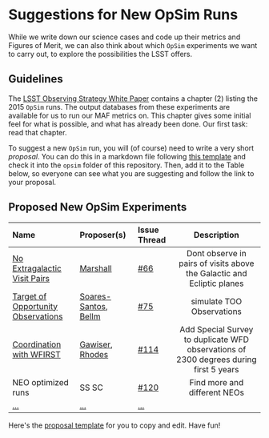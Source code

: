 # Suggestions for New OpSim Runs

While we write down our science cases and code up their metrics and
Figures of Merit, we can also think about which `OpSim` experiments
we want to carry out, to explore the possibilities the LSST offers.

## Guidelines

The [LSST Observing Strategy White Paper](https://github.com/LSSTScienceCollaborations/ObservingStrategy/raw/master/whitepaper/LSST_Observing_Strategy_White_Paper.pdf) contains a chapter (2) listing the 2015 `OpSim` runs. The output databases from these
experiments are available for us to run our MAF metrics on. This chapter gives some initial feel for what is possible, and what has already been done. Our first task: read that chapter.

To suggest a new `OpSim` run, you will (of course) need to write a very short *proposal*. You can do this in a markdown file following [this template](https://github.com/LSSTScienceCollaborations/ObservingStrategy/blob/master/opsim/Proposal_Template.md) and check it into the `opsim` folder of this repository. Then, add it to the Table below, so everyone can see what you are suggesting and follow the link to your proposal.

## Proposed New OpSim Experiments

 **Name**              | **Proposer(s)**       | **Issue Thread**| **Description**
:----------------------|:----------------------|:----------------|:----------------:
 [No Extragalactic Visit Pairs](https://github.com/LSSTScienceCollaborations/ObservingStrategy/blob/master/opsim/Proposal_NoExtragalacticVisitPairs.md) | [Marshall](https://github.com/drphilmarshall) | [#66](https://github.com/LSSTScienceCollaborations/ObservingStrategy/issues/66) | Dont observe in pairs of visits above the Galactic and Ecliptic planes
 [Target of Opportunity Observations](https://github.com/LSSTScienceCollaborations/ObservingStrategy/blob/master/opsim/Proposal_TOOObservations.md) | [Soares-Santos](https://github.com/soares-santos), [Bellm](https://github.com/soares-santos) | [#75](https://github.com/LSSTScienceCollaborations/ObservingStrategy/issues/75) | simulate TOO Observations
 [Coordination with WFIRST](https://github.com/LSSTScienceCollaborations/ObservingStrategy/blob/master/opsim/Proposal_WFIRST.md) | [Gawiser](https://github.com/egawiser), [Rhodes](https://github.com/jasondrhodes) | [#114](https://github.com/LSSTScienceCollaborations/ObservingStrategy/issues/114) | Add Special Survey to duplicate WFD observations of 2300 degrees during first 5 years 
NEO optimized runs | SS SC | [#120](https://github.com/LSSTScienceCollaborations/ObservingStrategy/issues/120) | Find more and different NEOs
 [...](https://github.com/LSSTScienceCollaborations/ObservingStrategy/blob/master/opsim/) | [...](https://github.com/) | [...](https://github.com/LSSTScienceCollaborations/ObservingStrategy/issues/)

Here's the [proposal template](https://github.com/LSSTScienceCollaborations/ObservingStrategy/blob/master/opsim/Proposal_Template.md)
for you to copy and edit. Have fun!
